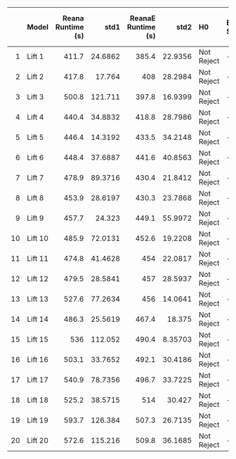 |    | Model   |   Reana Runtime (s) |     std1 |   ReanaE Runtime (s) |     std2 | H0         | Effect Size   |   Reana Memory Usage (MB) |        std1 |   ReanaE Memory Usage (MB) |        std2 | H0     | Effect Size   |
|---:|:--------|--------------------:|---------:|---------------------:|---------:|:-----------|:--------------|--------------------------:|------------:|---------------------------:|------------:|:-------|:--------------|
|  1 | Lift 1  |               411.7 |  24.6862 |                385.4 | 22.9356  | Not Reject | --            |                   31.5671 | 0.00521579  |                    28.6745 | 0.00858459  | Reject | Large         |
|  2 | Lift 2  |               417.8 |  17.764  |                408   | 28.2984  | Not Reject | --            |                   32.6602 | 0           |                    29.6529 | 0.00468521  | Reject | Large         |
|  3 | Lift 3  |               500.8 | 121.711  |                397.8 | 16.9399  | Not Reject | --            |                   32.6573 | 0           |                    29.6544 | 0           | Reject | Large         |
|  4 | Lift 4  |               440.4 |  34.8832 |                418.8 | 28.7986  | Not Reject | --            |                   32.6788 | 0           |                    29.6527 | 0.00461884  | Reject | Large         |
|  5 | Lift 5  |               446.4 |  14.3192 |                433.5 | 34.2148  | Not Reject | --            |                   33.6576 | 0.00917969  |                    30.6149 | 0.00697265  | Reject | Large         |
|  6 | Lift 6  |               448.4 |  37.6887 |                441.6 | 40.8563  | Not Reject | --            |                   33.6373 | 0.00855103  |                    30.6017 | 0.00368982  | Reject | Large         |
|  7 | Lift 7  |               478.9 |  89.3716 |                430.4 | 21.8412  | Not Reject | --            |                   34.6146 | 0.000256348 |                    31.588  | 0.00243073  | Reject | Large         |
|  8 | Lift 8  |               453.9 |  28.6197 |                430.3 | 23.7868  | Not Reject | --            |                   34.6207 | 0.011467    |                    31.5914 | 0.00910822  | Reject | Large         |
|  9 | Lift 9  |               457.7 |  24.323  |                449.1 | 55.9972  | Not Reject | --            |                   35.592  | 0           |                    32.6766 | 0.00641327  | Reject | Large         |
| 10 | Lift 10 |               485.9 |  72.0131 |                452.6 | 19.2208  | Not Reject | --            |                   35.5928 | 0           |                    33.549  | 0.290098    | Reject | Large         |
| 11 | Lift 11 |               474.8 |  41.4628 |                454   | 22.0817  | Not Reject | --            |                   36.6788 | 0           |                    33.6457 | 0.00938644  | Reject | Large         |
| 12 | Lift 12 |               479.5 |  28.5841 |                457   | 28.5937  | Not Reject | --            |                   37.6373 | 0.00468292  |                    34.6138 | 0           | Reject | Large         |
| 13 | Lift 13 |               527.6 |  77.2634 |                456   | 14.0641  | Not Reject | --            |                   37.636  | 0.00872867  |                    34.658  | 0.0170191   | Reject | Large         |
| 14 | Lift 14 |               486.3 |  25.5619 |                467.4 | 18.375   | Not Reject | --            |                   38.5943 | 0.00621033  |                    35.6163 | 9.09435e-05 | Reject | Large         |
| 15 | Lift 15 |               536   | 112.052  |                490.4 |  8.35703 | Not Reject | --            |                   39.6854 | 0.0283134   |                    36.685  | 0.00465088  | Reject | Large         |
| 16 | Lift 16 |               503.1 |  33.7652 |                492.1 | 30.4186  | Not Reject | --            |                   40.6651 | 0           |                    37.6437 | 0.0087822   | Reject | Large         |
| 17 | Lift 17 |               540.9 |  78.7356 |                496.7 | 33.7225  | Not Reject | --            |                   41.6476 | 0           |                    38.6111 | 0           | Reject | Large         |
| 18 | Lift 18 |               525.2 |  38.5715 |                514   | 30.427   | Not Reject | --            |                   42.6228 | 0.00278091  |                    39.6002 | 0           | Reject | Large         |
| 19 | Lift 19 |               593.7 | 126.384  |                507.3 | 26.7135  | Not Reject | --            |                   43.5745 | 0           |                    40.6866 | 0           | Reject | Large         |
| 20 | Lift 20 |               572.6 | 115.216  |                509.8 | 36.1685  | Not Reject | --            |                   44.4672 | 0.385947    |                    41.6388 | 0           | Reject | Large         |